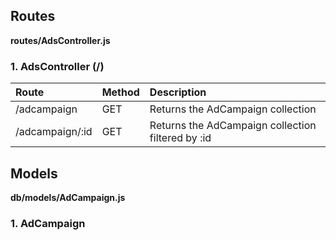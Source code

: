 Routes
-------

**routes/AdsController.js**

### 1. AdsController (/)

Route|Method|Description
:---|:---|:---
/adcampaign|GET|Returns the AdCampaign collection 
/adcampaign/:id|GET|Returns the AdCampaign collection filtered by :id

Models
-------

**db/models/AdCampaign.js**

### 1. AdCampaign
